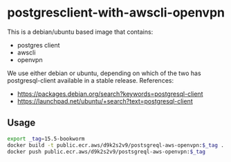 # postgresclient-with-awscli-openvpn

This is a debian/ubuntu based image that contains:
* postgres client
* awscli
* openvpn

We use either debian or ubuntu, depending on which of the two has postgresql-client available in a stable release. References:

- https://packages.debian.org/search?keywords=postgresql-client
- https://launchpad.net/ubuntu/+search?text=postgresql-client

##  Usage
```bash
export _tag=15.5-bookworm
docker build -t public.ecr.aws/d9k2s2v9/postsgreql-aws-openvpn:$_tag .
docker push public.ecr.aws/d9k2s2v9/postsgreql-aws-openvpn:$_tag
```
